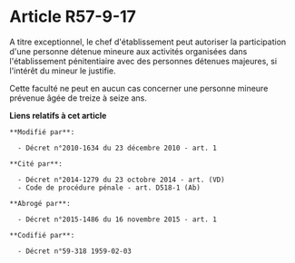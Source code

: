 # Article R57-9-17

A titre exceptionnel, le chef d'établissement peut autoriser la participation d'une personne détenue mineure aux activités
organisées dans l'établissement pénitentiaire avec des personnes détenues majeures, si l'intérêt du mineur le justifie. 

Cette faculté ne peut en aucun cas concerner une personne mineure prévenue âgée de treize à seize ans.

**Liens relatifs à cet article**

	**Modifié par**:

	  - Décret n°2010-1634 du 23 décembre 2010 - art. 1

	**Cité par**:

	  - Décret n°2014-1279 du 23 octobre 2014 - art. (VD)
	  - Code de procédure pénale - art. D518-1 (Ab)

	**Abrogé par**:

	  - Décret n°2015-1486 du 16 novembre 2015 - art. 1

	**Codifié par**:

	  - Décret n°59-318 1959-02-03
